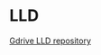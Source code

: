 # LLD

[Gdrive LLD repository](https://drive.google.com/drive/folders/1jWdAXt8GKHdRYczQR2SjHINR-0cPA-t6)
